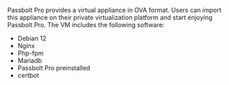 Passbolt Pro provides a virtual appliance in OVA format. Users can import this appliance on their private virtualization platform and start enjoying Passbolt Pro.
The VM includes the following software:
- Debian 12
- Nginx
- Php-fpm
- Mariadb
- Passbolt Pro preinstalled
- certbot